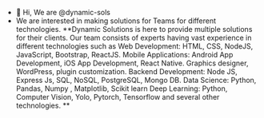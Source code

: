 - 👋 Hi, We are @dynamic-sols
- We are interested in making solutions for Teams for different technologies.
**Dynamic Solutions is  here to provide multiple solutions for their clients. Our team consists of experts having vast experience in different technologies such as Web Development: HTML, CSS, NodeJS, JavaScript, Bootstrap, ReactJS.
Mobile Applications: Android App Development, iOS App Development, React Native. Graphics designer, WordPress, plugin customization.
Backend Development: Node JS, Express Js, SQL, NoSQL, PostgreSQL, Mongo DB.
Data Science: Python, Pandas, Numpy , Matplotlib, Scikit learn
Deep Learning: Python, Computer Vision, Yolo, Pytorch, Tensorflow
and several other technologies.
**

<!---
dynamic-sols/dynamic-sols is a ✨ special ✨ repository because its `README.md` (this file) appears on your GitHub profile.
You can click the Preview link to take a look at your changes.
--->
